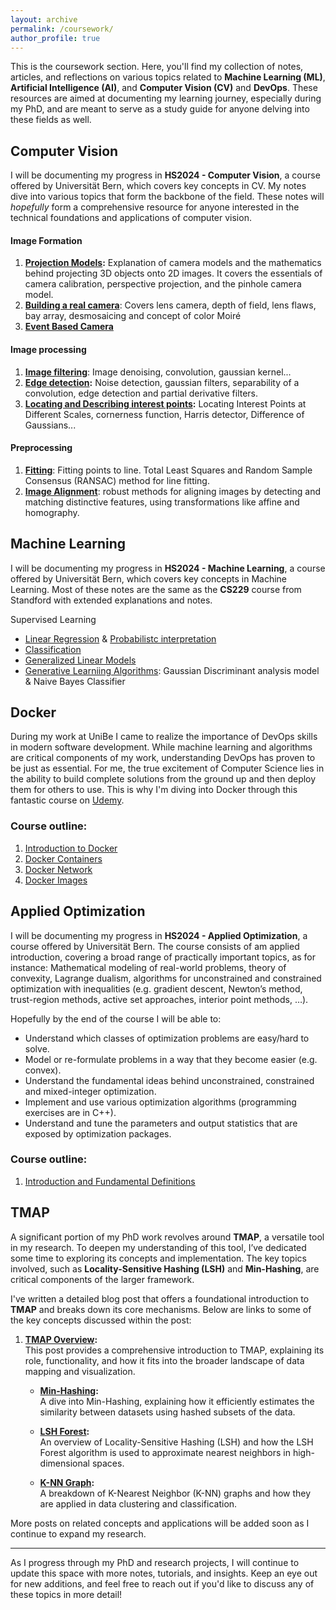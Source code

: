 ```yaml
---
layout: archive  
permalink: /coursework/  
author_profile: true  
---
```


This is the coursework section. Here, you'll find my collection of notes, articles, and reflections on various topics related to **Machine Learning (ML)**, **Artificial Intelligence (AI)**, and **Computer Vision (CV)** and **DevOps**. These resources are aimed at documenting my learning journey, especially during my PhD, and are meant to serve as a study guide for anyone delving into these fields as well. 

## Computer Vision
I will be documenting my progress in **HS2024 - Computer Vision**, a course offered by Universität Bern, which covers key concepts in CV. My notes dive into various topics that form the backbone of the field. These notes will _hopefully_ form a comprehensive resource for anyone interested in the technical foundations and applications of computer vision.
#### Image Formation
1. **[Projection Models](https://afloresep.github.io/computer-vision/Projection-Models/):**  Explanation of camera models and the mathematics behind projecting 3D objects onto 2D images. It covers the essentials of camera calibration, perspective projection, and the pinhole camera model.
2. **[Building a real camera](https://afloresep.github.io/computer-vision/building-cameras/)**: Covers lens camera, depth of field, lens flaws, bay array, desmosaicing and concept of color Moiré
3. **[Event Based Camera](https://afloresep.github.io/computer-vision/event-based-camera)**

#### Image processing
1. **[Image filtering](https://afloresep.github.io/computer-vision/image-filtering/)**: Image denoising, convolution, gaussian kernel...
2. **[Edge detection](https://afloresep.github.io/computer-vision/edge-detection/):** Noise detection, gaussian filters, separability of a convolution, edge detection and partial derivative filters.
3. **[Locating and Describing interest points](https://afloresep.github.io/computer-vision/interest-points/):** Locating Interest Points at Different Scales, cornerness function, Harris detector, Difference of Gaussians...

#### Preprocessing
1. **[Fitting](https://afloresep.github.io/computer-vision/fitting/)**: Fitting points to line. Total Least Squares and Random Sample Consensus (RANSAC) method for line fitting. 
2. **[Image Alignment](https://afloresep.github.io/computer-vision/image-alignment/)**: robust methods for aligning images by detecting and matching distinctive features, using transformations like affine and homography. 


## Machine Learning
I will be documenting my progress in **HS2024 - Machine Learning**, a course offered by Universität Bern, which covers key concepts in Machine Learning. Most of these notes are the same as the **CS229** course from Standford with extended explanations and notes. 

Supervised Learning
- [Linear Regression](https://afloresep.github.io/machine-learning/linear-regression) & [Probabilistc interpretation](https://afloresep.github.io/machine-learning/probabilistic-interpretation/)
- [Classification](https://afloresep.github.io/machine-learning/classification)
- [Generalized Linear Models](https://afloresep.github.io/machine-learning/generalized-linear-models)
- [Generative Learniing Algorithms](https://afloresep.github.io/machine-learning/generative-learning-algorithms/): Gaussian Discriminant analysis model & Naive Bayes Classifier


## Docker

During my work at UniBe I came to realize the importance of DevOps skills in modern software development. While machine learning and algorithms are critical components of my work, understanding DevOps has proven to be just as essential. For me, the true excitement of Computer Science lies in the ability to build complete solutions from the ground up and then deploy them for others to use. This is why I'm diving into Docker through this fantastic course on [Udemy](https://www.udemy.com/course/docker-mastery/?couponCode=KEEPLEARNING).

### Course outline: 
1. [Introduction to Docker](https://afloresep.github.io/docker/docker-introduction/)
2. [Docker Containers](https://afloresep.github.io/docker/docker-containers/)
3. [Docker Network](https://afloresep.github.io/docker/docker-network/)
4. [Docker Images](https://afloresep.github.io/docker/docker-images/)


## Applied Optimization
I will be documenting my progress in **HS2024 - Applied Optimization**, a course offered by Universität Bern.
The course consists of am applied introduction, covering a broad range of practically important topics, as for instance: Mathematical modeling of real-world problems, theory of convexity, Lagrange dualism, algorithms for unconstrained and constrained optimization with inequalities (e.g. gradient descent, Newton’s method, trust-region methods, active set approaches, interior point methods, …).

Hopefully by the end of the course I will be able to: 
- Understand which classes of optimization problems are easy/hard to solve.
- Model or re-formulate problems in a way that they become easier (e.g. convex).
- Understand the fundamental ideas behind unconstrained, constrained and mixed-integer optimization.
- Implement and use various optimization algorithms (programming exercises are in C++).
- Understand and tune the parameters and output statistics that are exposed by optimization packages.

### Course outline: 
1. [Introduction and Fundamental Definitions](https://afloresep.github.io/applied-optimization/fundamental-definitions)

## TMAP
A significant portion of my PhD work revolves around **TMAP**, a versatile tool in my research. To deepen my understanding of this tool, I’ve dedicated some time to exploring its concepts and implementation. The key topics involved, such as **Locality-Sensitive Hashing (LSH)** and **Min-Hashing**, are critical components of the larger framework.

I've written a detailed blog post that offers a foundational introduction to **TMAP** and breaks down its core mechanisms. Below are links to some of the key concepts discussed within the post:

1. **[TMAP Overview](https://afloresep.github.io/TMAP/):**  
   This post provides a comprehensive introduction to TMAP, explaining its role, functionality, and how it fits into the broader landscape of data mapping and visualization.

   - **[Min-Hashing](https://afloresep.github.io/posts/2024/09/MinHashing/):**  
     A dive into Min-Hashing, explaining how it efficiently estimates the similarity between datasets using hashed subsets of the data.
     
   - **[LSH Forest](https://afloresep.github.io/posts/2024/09/LSH-Forest/):**  
     An overview of Locality-Sensitive Hashing (LSH) and how the LSH Forest algorithm is used to approximate nearest neighbors in high-dimensional spaces.
     
   - **[K-NN Graph](https://afloresep.github.io/posts/2024/09/knn-graph/):**  
     A breakdown of K-Nearest Neighbor (K-NN) graphs and how they are applied in data clustering and classification.

More posts on related concepts and applications will be added soon as I continue to expand my research.

---

As I progress through my PhD and research projects, I will continue to update this space with more notes, tutorials, and insights. Keep an eye out for new additions, and feel free to reach out if you'd like to discuss any of these topics in more detail!

